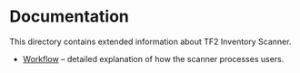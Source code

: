# Documentation

This directory contains extended information about TF2 Inventory Scanner.

- [Workflow](workflow.md) – detailed explanation of how the scanner processes users.
